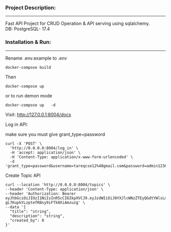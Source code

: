 
### Project Description:
-----
Fast API Project for CRUD Operation & API serving using sqlalchemy. <br>
DB: PostgreSQL- 17.4


### Installation & Run: 
-----
Rename .env.example to .env

```
docker-compose build 
```

Then 

```
docker-compose up   
```
or to run demon mode

```
docker-compose up   -d
```



Visit: 
http://127.0.0.1:8004/docs


Log in API: 

make sure you must give grant_type=password

```
curl -X 'POST' \
  'http://0.0.0.0:8004/log_in' \
  -H 'accept: application/json' \
  -H 'Content-Type: application/x-www-form-urlencoded' \
  -d 'grant_type=password&username=tareqcse12%40gmail.com&password=admin123&scope=&client_id=&client_secret='

```

Create Topic API

```
curl --location 'http://0.0.0.0:8004/topics' \
--header 'Content-Type: application/json' \
--header 'Authorization: Bearer eyJhbGciOiJIUzI1NiIsInR5cCI6IkpXVCJ9.eyJzdWIiOiJ0YXJlcWNzZTEyQGdtYWlsLmNvbSIsImV4cCI6MTc0NTQ5MjExOX0.QfkL7NQkzG-gL7KupkYLzptefRBsy9iFTk0XiAmzuzg' \
--data '{
  "title": "string",
  "description": "string",
  "created_by": 0
}'
```